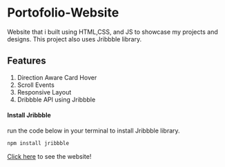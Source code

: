 # Portofolio-Website
Website that i built using HTML,CSS, and JS to showcase my projects and designs. This project also uses Jribbble library.

## Features
1. Direction Aware Card Hover
2. Scroll Events
3. Responsive Layout
4. Dribbble API using Jribbble

#### Install Jribbble
run the code below in your terminal to install Jribbble library.
```sh
npm install jribbble
```

[Click here](https://ervin-sungkono.github.io) to see the website!
